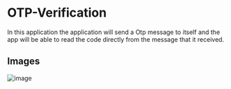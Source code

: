 # OTP-Verification
In this application the application will send a Otp message to itself and the app will be able to read the code directly from the message that it received.

## Images
![image](https://user-images.githubusercontent.com/70836668/114657613-11e11a00-9d0e-11eb-9d9c-71ed991b4104.png)
